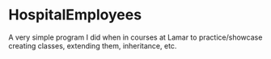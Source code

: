# HospitalEmployees
A very simple program I did when in courses at Lamar to practice/showcase creating classes, extending them, inheritance, etc.
